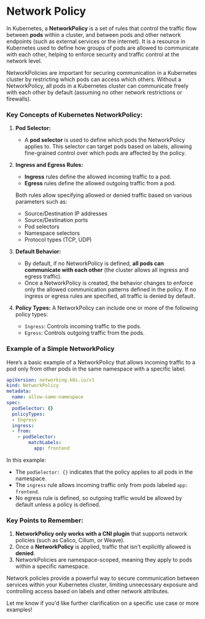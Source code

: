 # Network Policy

In Kubernetes, a **NetworkPolicy** is a set of rules that control the traffic flow between **pods** within a cluster, and between pods and other network endpoints (such as external services or the internet). It is a resource in Kubernetes used to define how groups of pods are allowed to communicate with each other, helping to enforce security and traffic control at the network level.

NetworkPolicies are important for securing communication in a Kubernetes cluster by restricting which pods can access which others. Without a NetworkPolicy, all pods in a Kubernetes cluster can communicate freely with each other by default (assuming no other network restrictions or firewalls).

### Key Concepts of Kubernetes NetworkPolicy:

1. **Pod Selector:** 
   - A **pod selector** is used to define which pods the NetworkPolicy applies to. This selector can target pods based on labels, allowing fine-grained control over which pods are affected by the policy.

2. **Ingress and Egress Rules:**
   - **Ingress** rules define the allowed incoming traffic to a pod.
   - **Egress** rules define the allowed outgoing traffic from a pod.
   
   Both rules allow specifying allowed or denied traffic based on various parameters such as:
   - Source/Destination IP addresses
   - Source/Destination ports
   - Pod selectors
   - Namespace selectors
   - Protocol types (TCP, UDP)

3. **Default Behavior:**
   - By default, if no NetworkPolicy is defined, **all pods can communicate with each other** (the cluster allows all ingress and egress traffic).
   - Once a NetworkPolicy is created, the behavior changes to enforce only the allowed communication patterns defined in the policy. If no ingress or egress rules are specified, all traffic is denied by default.

4. **Policy Types:**
   A NetworkPolicy can include one or more of the following policy types:
   - `Ingress`: Controls incoming traffic to the pods.
   - `Egress`: Controls outgoing traffic from the pods.

### Example of a Simple NetworkPolicy

Here’s a basic example of a NetworkPolicy that allows incoming traffic to a pod only from other pods in the same namespace with a specific label.

```yaml
apiVersion: networking.k8s.io/v1
kind: NetworkPolicy
metadata:
  name: allow-same-namespace
spec:
  podSelector: {}
  policyTypes:
  - Ingress
  ingress:
  - from:
    - podSelector:
        matchLabels:
          app: frontend
```

In this example:
- The `podSelector: {}` indicates that the policy applies to all pods in the namespace.
- The `ingress` rule allows incoming traffic only from pods labeled `app: frontend`.
- No egress rule is defined, so outgoing traffic would be allowed by default unless a policy is defined.

### Key Points to Remember:

1. **NetworkPolicy only works with a CNI plugin** that supports network policies (such as Calico, Cilium, or Weave).
2. Once a **NetworkPolicy** is applied, traffic that isn't explicitly allowed is **denied**.
3. NetworkPolicies are namespace-scoped, meaning they apply to pods within a specific namespace.

Network policies provide a powerful way to secure communication between services within your Kubernetes cluster, limiting unnecessary exposure and controlling access based on labels and other network attributes.

Let me know if you'd like further clarification on a specific use case or more examples!


